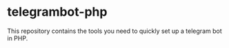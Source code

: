 # telegrambot-php
This repository contains the tools you need to quickly set up a telegram bot in PHP.
